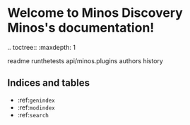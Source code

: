 # Welcome to Minos Discovery Minos's documentation!

.. toctree::
   :maxdepth: 1

   readme
   runthetests
   api/minos.plugins
   authors
   history

## Indices and tables

* :ref:`genindex`
* :ref:`modindex`
* :ref:`search`
